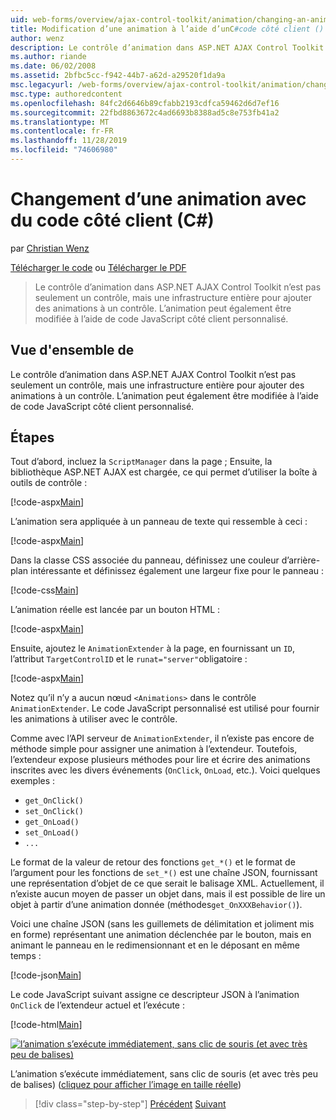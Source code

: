 ```yaml
---
uid: web-forms/overview/ajax-control-toolkit/animation/changing-an-animation-using-client-side-code-cs
title: Modification d’une animation à l’aide d’unC#code côté client () | Microsoft Docs
author: wenz
description: Le contrôle d’animation dans ASP.NET AJAX Control Toolkit n’est pas seulement un contrôle, mais une infrastructure entière pour ajouter des animations à un contrôle. L’animation peut également...
ms.author: riande
ms.date: 06/02/2008
ms.assetid: 2bfbc5cc-f942-44b7-a62d-a29520f1da9a
msc.legacyurl: /web-forms/overview/ajax-control-toolkit/animation/changing-an-animation-using-client-side-code-cs
msc.type: authoredcontent
ms.openlocfilehash: 84fc2d6646b89cfabb2193cdfca59462d6d7ef16
ms.sourcegitcommit: 22fbd8863672c4ad6693b8388ad5c8e753fb41a2
ms.translationtype: MT
ms.contentlocale: fr-FR
ms.lasthandoff: 11/28/2019
ms.locfileid: "74606980"
---
```

# <a name="changing-an-animation-using-client-side-code-c"></a>Changement d’une animation avec du code côté client (C#)

par [Christian Wenz](https://github.com/wenz)

[Télécharger le code](https://download.microsoft.com/download/f/9/a/f9a26acd-8df4-4484-8a18-199e4598f411/Animation11.cs.zip) ou [Télécharger le PDF](https://download.microsoft.com/download/6/7/1/6718d452-ff89-4d3f-a90e-c74ec2d636a3/animation11CS.pdf)

> Le contrôle d’animation dans ASP.NET AJAX Control Toolkit n’est pas seulement un contrôle, mais une infrastructure entière pour ajouter des animations à un contrôle. L’animation peut également être modifiée à l’aide de code JavaScript côté client personnalisé.

## <a name="overview"></a>Vue d'ensemble de

Le contrôle d’animation dans ASP.NET AJAX Control Toolkit n’est pas seulement un contrôle, mais une infrastructure entière pour ajouter des animations à un contrôle. L’animation peut également être modifiée à l’aide de code JavaScript côté client personnalisé.

## <a name="steps"></a>Étapes

Tout d’abord, incluez la `ScriptManager` dans la page ; Ensuite, la bibliothèque ASP.NET AJAX est chargée, ce qui permet d’utiliser la boîte à outils de contrôle :

[!code-aspx[Main](changing-an-animation-using-client-side-code-cs/samples/sample1.aspx)]

L’animation sera appliquée à un panneau de texte qui ressemble à ceci :

[!code-aspx[Main](changing-an-animation-using-client-side-code-cs/samples/sample2.aspx)]

Dans la classe CSS associée du panneau, définissez une couleur d’arrière-plan intéressante et définissez également une largeur fixe pour le panneau :

[!code-css[Main](changing-an-animation-using-client-side-code-cs/samples/sample3.css)]

L’animation réelle est lancée par un bouton HTML :

[!code-aspx[Main](changing-an-animation-using-client-side-code-cs/samples/sample4.aspx)]

Ensuite, ajoutez le `AnimationExtender` à la page, en fournissant un `ID`, l’attribut `TargetControlID` et le `runat="server"`obligatoire :

[!code-aspx[Main](changing-an-animation-using-client-side-code-cs/samples/sample5.aspx)]

Notez qu’il n’y a aucun nœud `<Animations>` dans le contrôle `AnimationExtender`. Le code JavaScript personnalisé est utilisé pour fournir les animations à utiliser avec le contrôle.

Comme avec l’API serveur de `AnimationExtender`, il n’existe pas encore de méthode simple pour assigner une animation à l’extendeur. Toutefois, l’extendeur expose plusieurs méthodes pour lire et écrire des animations inscrites avec les divers événements (`OnClick`, `OnLoad`, etc.). Voici quelques exemples :

- `get_OnClick()`
- `set_OnClick()`
- `get_OnLoad()`
- `set_OnLoad()`
- `...`

Le format de la valeur de retour des fonctions `get_*()` et le format de l’argument pour les fonctions de `set_*()` est une chaîne JSON, fournissant une représentation d’objet de ce que serait le balisage XML. Actuellement, il n’existe aucun moyen de passer un objet dans, mais il est possible de lire un objet à partir d’une animation donnée (méthodes`get_OnXXXBehavior()`).

Voici une chaîne JSON (sans les guillemets de délimitation et joliment mis en forme) représentant une animation déclenchée par le bouton, mais en animant le panneau en le redimensionnant et en le déposant en même temps :

[!code-json[Main](changing-an-animation-using-client-side-code-cs/samples/sample6.json)]

Le code JavaScript suivant assigne ce descripteur JSON à l’animation `OnClick` de l’extendeur actuel et l’exécute :

[!code-html[Main](changing-an-animation-using-client-side-code-cs/samples/sample7.html)]

[![l’animation s’exécute immédiatement, sans clic de souris (et avec très peu de balises)](changing-an-animation-using-client-side-code-cs/_static/image2.png)](changing-an-animation-using-client-side-code-cs/_static/image1.png)

L’animation s’exécute immédiatement, sans clic de souris (et avec très peu de balises) ([cliquez pour afficher l’image en taille réelle](changing-an-animation-using-client-side-code-cs/_static/image3.png))

> [!div class="step-by-step"]
> [Précédent](executing-animations-using-client-side-code-cs.md)
> [Suivant](animating-an-updatepanel-control-cs.md)
